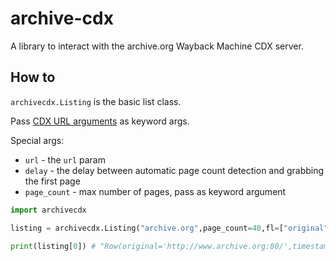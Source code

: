 # archive-cdx

A library to interact with the archive.org Wayback Machine CDX server.

## How to

`archivecdx.Listing` is the basic list class.

Pass [CDX URL arguments](https://github.com/internetarchive/wayback/tree/master/wayback-cdx-server#intro-and-usage-1) as keyword args.

Special args:

 - `url` - the `url` param
 - `delay` - the delay between automatic page count detection and grabbing the first page
 - `page_count` - max number of pages, pass as keyword argument

```python
import archivecdx

listing = archivecdx.Listing("archive.org",page_count=40,fl=["original","timestamp","digest"])

print(listing[0]) # "Row(original='http://www.archive.org:80/',timestamp='19970126045828',digest='Q4YULN754FHV2U6Q5JUT6Q2P57WEWNNY')"
```
